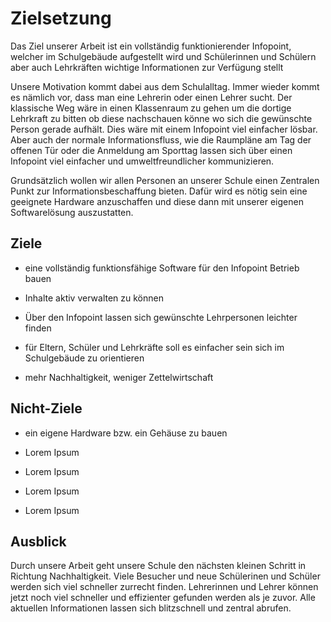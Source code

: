 # Zielsetzung

Das Ziel unserer Arbeit ist ein vollständig funktionierender Infopoint, welcher im Schulgebäude aufgestellt wird und Schülerinnen und Schülern aber auch Lehrkräften wichtige Informationen zur Verfügung stellt

Unsere Motivation kommt dabei aus dem Schulalltag. Immer wieder kommt es nämlich vor, dass man eine Lehrerin oder einen Lehrer sucht. Der klassische Weg wäre in einen Klassenraum zu gehen um die dortige Lehrkraft zu bitten ob diese nachschauen könne wo sich die gewünschte Person gerade aufhält. Dies wäre mit einem Infopoint viel einfacher lösbar. Aber auch der normale Informationsfluss, wie die Raumpläne am Tag der offenen Tür oder die Anmeldung am Sporttag lassen sich über einen Infopoint viel einfacher und umweltfreundlicher kommunizieren.

Grundsätzlich wollen wir allen Personen an unserer Schule einen Zentralen Punkt zur Informationsbeschaffung bieten. Dafür wird es nötig sein eine geeignete Hardware anzuschaffen und diese dann mit unserer eigenen Softwarelösung auszustatten. 

## Ziele
* eine vollständig funktionsfähige Software für den Infopoint Betrieb bauen

* Inhalte aktiv verwalten zu können

* Über den Infopoint lassen sich gewünschte Lehrpersonen leichter finden

* für Eltern, Schüler und Lehrkräfte soll es einfacher sein sich im Schulgebäude zu orientieren

* mehr Nachhaltigkeit, weniger Zettelwirtschaft

## Nicht-Ziele
* ein eigene Hardware bzw. ein Gehäuse zu bauen

* Lorem Ipsum

* Lorem Ipsum

* Lorem Ipsum

* Lorem Ipsum

## Ausblick
Durch unsere Arbeit geht unsere Schule den nächsten kleinen Schritt in Richtung Nachhaltigkeit. Viele Besucher und neue Schülerinen und Schüler werden sich viel schneller zurrecht finden. Lehrerinnen und Lehrer können jetzt noch viel schneller und effizienter gefunden werden als je zuvor. Alle aktuellen Informationen lassen sich blitzschnell und zentral abrufen.